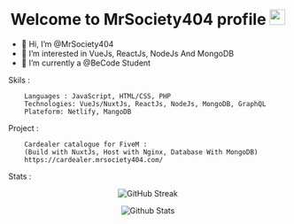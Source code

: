 <h1 align="center">
  Welcome to MrSociety404 profile 
  <img src="https://media.giphy.com/media/hvRJCLFzcasrR4ia7z/giphy.gif" width="28">
</h1>

- 👋 Hi, I’m @MrSociety404
- 👀 I’m interested in VueJs, ReactJs, NodeJs And MongoDB
- 🌱 I’m currently a @BeCode Student

Skils :


        Languages : JavaScript, HTML/CSS, PHP
        Technologies: VueJs/NuxtJs, ReactJs, NodeJs, MongoDB, GraphQL
        Plateform: Netlify, MangoDB

Project :
        
        Cardealer catalogue for FiveM :
        (Build with NuxtJs, Host with Nginx, Database With MongoDB)
        https://cardealer.mrsociety404.com/

Stats :

<div align="center">

![GitHub Streak](https://github-readme-streak-stats.herokuapp.com/?user=MrSociety404&theme=dark&hide_border=true)

![Github Stats](https://github-readme-stats.vercel.app/api?username=MrSociety404&theme=radical)
</div>   
        
<!---
MrSociety404/MrSociety404 is a ✨ special ✨ repository because its `README.md` (this file) appears on your GitHub profile.
You can click the Preview link to take a look at your changes.
--->
